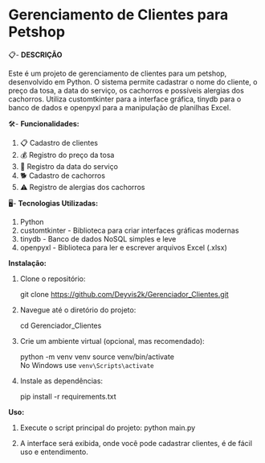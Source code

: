 # Gerenciamento de Clientes para Petshop

📋- **DESCRIÇÃO**

Este é um projeto de gerenciamento de clientes para um petshop, desenvolvido em Python. O sistema permite cadastrar o nome do cliente, o preço da tosa, a data do serviço, os cachorros e possíveis alergias dos cachorros. Utiliza customtkinter para a interface gráfica, tinydb para o banco de dados e openpyxl para a manipulação de planilhas Excel.


🛠️- **Funcionalidades:**

1. 📋 Cadastro de clientes
2. 💰 Registro do preço da tosa
3. 📅 Registro da data do serviço
4. 🐕 Cadastro de cachorros
5. ⚠️ Registro de alergias dos cachorros

🖥️- **Tecnologias Utilizadas:**
1. Python
2. customtkinter - Biblioteca para criar interfaces gráficas modernas
3. tinydb - Banco de dados NoSQL simples e leve
4. openpyxl - Biblioteca para ler e escrever arquivos Excel (.xlsx)

**Instalação:**

1. Clone o repositório:

   git clone https://github.com/Deyvis2k/Gerenciador_Clientes.git

2. Navegue até o diretório do projeto:

   cd Gerenciador_Clientes

3. Crie um ambiente virtual (opcional, mas recomendado):

   python -m venv venv
   source venv/bin/activate  
   No Windows use `venv\Scripts\activate`

4. Instale as dependências:

   pip install -r requirements.txt

**Uso:**

1. Execute o script principal do projeto:
   python main.py

2. A interface será exibida, onde você pode cadastrar clientes, é de fácil uso e entendimento.

